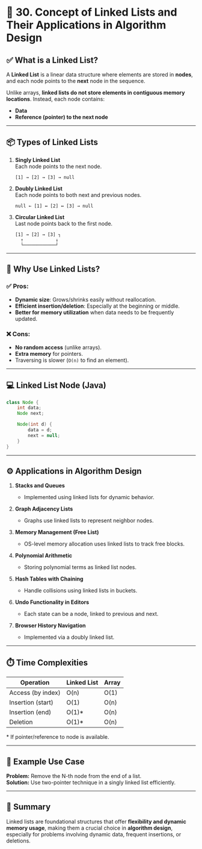 

# 🔗 30. Concept of Linked Lists and Their Applications in Algorithm Design

## ✅ What is a Linked List?

A **Linked List** is a linear data structure where elements are stored in **nodes**, and each node points to the **next** node in the sequence.

Unlike arrays, **linked lists do not store elements in contiguous memory locations**. Instead, each node contains:
- **Data**
- **Reference (pointer) to the next node**

---

## 📦 Types of Linked Lists

1. **Singly Linked List**  
   Each node points to the next node.
   ```
   [1] → [2] → [3] → null
   ```

2. **Doubly Linked List**  
   Each node points to both next and previous nodes.
   ```
   null ← [1] ↔ [2] ↔ [3] → null
   ```

3. **Circular Linked List**  
   Last node points back to the first node.
   ```
   [1] → [2] → [3] ┐
     ↑            ↓
     └────────────┘
   ```

---

## 🧠 Why Use Linked Lists?

### ✅ Pros:
- **Dynamic size**: Grows/shrinks easily without reallocation.
- **Efficient insertion/deletion**: Especially at the beginning or middle.
- **Better for memory utilization** when data needs to be frequently updated.

### ❌ Cons:
- **No random access** (unlike arrays).
- **Extra memory** for pointers.
- Traversing is slower (`O(n)` to find an element).

---

## 💻 Linked List Node (Java)

```java
class Node {
    int data;
    Node next;

    Node(int d) {
        data = d;
        next = null;
    }
}
```

---

## ⚙️ Applications in Algorithm Design

1. **Stacks and Queues**  
   - Implemented using linked lists for dynamic behavior.

2. **Graph Adjacency Lists**  
   - Graphs use linked lists to represent neighbor nodes.

3. **Memory Management (Free List)**  
   - OS-level memory allocation uses linked lists to track free blocks.

4. **Polynomial Arithmetic**  
   - Storing polynomial terms as linked list nodes.

5. **Hash Tables with Chaining**  
   - Handle collisions using linked lists in buckets.

6. **Undo Functionality in Editors**  
   - Each state can be a node, linked to previous and next.

7. **Browser History Navigation**  
   - Implemented via a doubly linked list.

---

## ⏱️ Time Complexities

| Operation        | Linked List | Array    |
|------------------|-------------|----------|
| Access (by index)| O(n)        | O(1)     |
| Insertion (start)| O(1)        | O(n)     |
| Insertion (end)  | O(1)\*      | O(n)     |
| Deletion         | O(1)\*      | O(n)     |

\* If pointer/reference to node is available.

---

## 🧪 Example Use Case

**Problem:** Remove the N-th node from the end of a list.  
**Solution:** Use two-pointer technique in a singly linked list efficiently.

---

## 📌 Summary

Linked lists are foundational structures that offer **flexibility and dynamic memory usage**, making them a crucial choice in **algorithm design**, especially for problems involving dynamic data, frequent insertions, or deletions.

